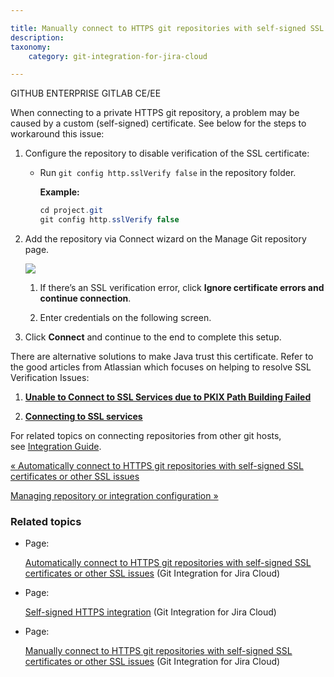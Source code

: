 ```yaml
---

title: Manually connect to HTTPS git repositories with self-signed SSL certificates or other SSL issues
description:
taxonomy:
    category: git-integration-for-jira-cloud

---
```

GITHUB ENTERPRISE GITLAB CE/EE

When connecting to a private HTTPS git repository, a problem may be caused by a custom (self-signed) certificate. See below for the steps to workaround this issue:

1.  Configure the repository to disable verification of the SSL certificate:

    *   Run `git config http.sslVerify false` in the repository folder.

        **Example:**

        ```java
        cd project.git
        git config http.sslVerify false
        ```

2.  Add the repository via Connect wizard on the Manage Git repository page.

    ![](https://bigbrassband.atlassian.net/wiki/download/attachments/1923024437/gitcloud-gitmgr-connect-wizard-button-sel(c3).png?version=1&modificationDate=1631096879883&cacheVersion=1&api=v2)
    1.  If there’s an SSL verification error, click **Ignore certificate errors and continue connection**.

    2.  Enter credentials on the following screen.

3.  Click **Connect** and continue to the end to complete this setup.



There are alternative solutions to make Java trust this certificate. Refer to the good articles from Atlassian which focuses on helping to resolve SSL Verification Issues:

1.  [**Unable to Connect to SSL Services due to PKIX Path Building Failed**](https://confluence.atlassian.com/kb/unable-to-connect-to-ssl-services-due-to-pkix-path-building-failed-779355358.html)

2.  [**Connecting to SSL services**](https://confluence.atlassian.com/jira/connecting-to-ssl-services-117455.html)


For related topics on connecting repositories from other git hosts, see [Integration Guide](/wiki/spaces/GITCLOUD/pages/82378780/Integration+Guide).

[« Automatically connect to HTTPS git repositories with self-signed SSL certificates or other SSL issues](/wiki/spaces/GITCLOUD/pages/1923024398/Automatically+connect+to+HTTPS+git+repositories+with+self-signed+SSL+certificates+or+other+SSL+issues)

[Managing repository or integration configuration »](/wiki/spaces/GITCLOUD/pages/1923024455/Managing+integration+or+repository+configuration)

### Related topics

*   Page:

    [Automatically connect to HTTPS git repositories with self-signed SSL certificates or other SSL issues](/wiki/spaces/GITCLOUD/pages/1923024398/Automatically+connect+to+HTTPS+git+repositories+with+self-signed+SSL+certificates+or+other+SSL+issues) (Git Integration for Jira Cloud)

*   Page:

    [Self-signed HTTPS integration](/wiki/spaces/GITCLOUD/pages/1923024386/Self-signed+HTTPS+integration) (Git Integration for Jira Cloud)

*   Page:

    [Manually connect to HTTPS git repositories with self-signed SSL certificates or other SSL issues](/wiki/spaces/GITCLOUD/pages/1923024437/Manually+connect+to+HTTPS+git+repositories+with+self-signed+SSL+certificates+or+other+SSL+issues) (Git Integration for Jira Cloud)
